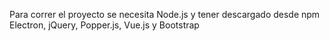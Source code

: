 Para correr el proyecto se necesita Node.js y tener descargado desde npm Electron, jQuery, Popper.js, Vue.js y Bootstrap
